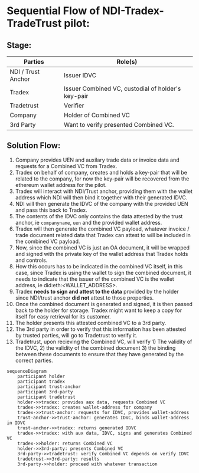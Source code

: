 # Sequential Flow of NDI-Tradex-TradeTrust pilot:

## Stage:

| Parties            | Role(s)                                            |
|--------------------|----------------------------------------------------|
| NDI / Trust Anchor | Issuer IDVC                                        |
| Tradex             | Issuer Combined VC, custodial of holder's key-pair |
| Tradetrust         | Verifier                                           |
| Company            | Holder of Combined VC                              |
| 3rd Party          | Want to verify presented Combined VC.              |

## Solution Flow:
1. Company provides UEN and auxilary trade data or invoice data and requests for a Combined VC from Tradex.
2. Tradex on behalf of company, creates and holds a key-pair that will be related to the company, for now the key-pair will be recovered from the ethereum wallet address for the pilot.
3. Tradex will interact with NDI/Trust anchor, providing them with the wallet address which NDI will then bind it together with their generated IDVC.
4. NDI will then generate the IDVC of the company with the provided UEN and pass this back to Tradex.
5. The contents of the IDVC only contains the data attested by the trust anchor, ie `companyname`, `uen` and the provided wallet address.
6. Tradex will then generate the combined VC payload, whatever invoice / trade document related data that Tradex can attest to will be included in the combined VC payload.
7. Now, since the combined VC is just an OA document, it will be wrapped and signed with the private key of the wallet address that Tradex holds and controls. 
8. How this occurs has to be indicated in the combined VC itself, in this case, since Tradex is using the wallet to sign the combined document, it needs to indicate that the issuer of the combined VC is the wallet address, ie did:eth:\<WALLET_ADDRESS>. 
9. Tradex **needs to sign and attest to the data** provided by the holder since NDI/trust anchor **did not** attest to those properties.
10. Once the combined document is generated and signed, it is then passed back to the holder for storage. Tradex might want to keep a copy for itself for easy retrieval for its customer.
11. The holder presents this attested combined VC to a 3rd party.
12. The 3rd party in order to verify that this information has been attested by trusted parties, will go to Tradetrust to verify it.
13. Tradetrust, upon recieving the Combined VC, will verify 1) The validity of the IDVC, 2) the validity of the combined document 3) the binding between these documents to ensure that they have generated by the correct parties.

```mermaid
sequenceDiagram
    participant holder
    participant tradex
    participant trust-anchor
    participant 3rd-party
    participant tradetrust
    holder->>tradex: provides aux data, requests Combined VC
    tradex->>tradex: creates wallet-address for company
    tradex->>trust-anchor: requests for IDVC, provides wallet-address
    trust-anchor->>trust-anchor: generates IDVC, binds wallet-address in IDVC
    trust-anchor->>tradex: returns generated IDVC
    tradex->>tradex: with aux data, IDVC, signs and generates Combined VC
    tradex->>holder: returns Combined VC
    holder->>3rd-party: presents Combined VC
    3rd-party->>tradetrust: verify Combined VC depends on verify IDVC
    tradetrust->>3rd-party: results
    3rd-party->>holder: proceed with whatever transaction
```
